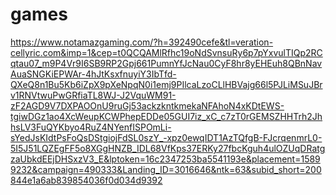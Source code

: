 # games

https://www.notamazgaming.com/?h=392490cefe&tl=veration-cellyric.com&imp=1&cep=t0QCQAMlRfhc19oNdSvnsuRy6p7pYxvulTIQp2RCqtau07_m9P4Vr9I6SB9RP2Gpj661PumnYfJcNau0CyF8hr8yEHEuh8QBnNavAuaSNGKiEPWAr-4hJtKsxfnuyiY3IbTfd-QXeQ8n1Bu5Kb6iZpX9pXeNpqN0i1emj9PIlcaLzoCLlHBVajg66l5PJLiMSuJBrv1RNVtwuPwGRfiaTL8WJ-J2VquWM91-zF2AGD9V7DXPAOOnU9ruGj53ackzkntkmekaNFAhoN4xKDtEWS-tgiwDGz1ao4XcWeupKCWPhepEDDe05GUI7iz_xC_c7zT0rGEMSZHHTrh2JhhsLV3FuQYKbyo4RuZ4NYenfISPOmLi-sYedJsKIdtPsFoQsDStgiojFdSL0szY_-xpz0ewqIDT1AzTQfgB-FJcrqenmrL0-5I5J51LQZEgFF5o8XGgHNZB_IDL68VfKps37ERKy27fbcKguh4ulOZUqDRatgzaUbkdEEjDHSxzV3_E&lptoken=16c2347253ba5541193e&placement=15899232&campaign=490333&Landing_ID=3016646&ntk=63&subid_short=200844e1a6ab839854036f0d034d9392
